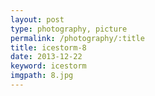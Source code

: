 ```yaml
---
layout: post
type: photography, picture
permalink: /photography/:title
title: icestorm-8
date: 2013-12-22
keyword: icestorm
imgpath: 8.jpg
---
```



